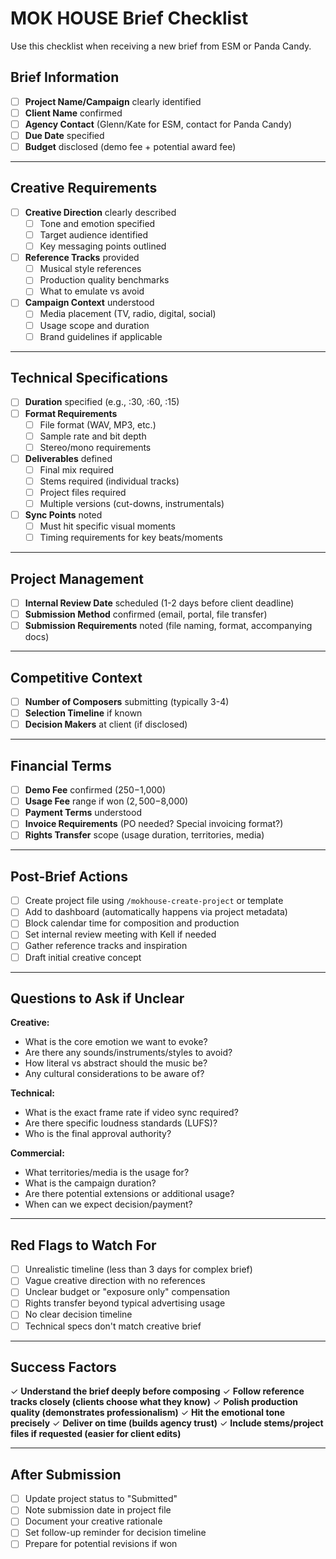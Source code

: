 # MOK HOUSE Brief Checklist

Use this checklist when receiving a new brief from ESM or Panda Candy.

## Brief Information

- [ ] **Project Name/Campaign** clearly identified
- [ ] **Client Name** confirmed
- [ ] **Agency Contact** (Glenn/Kate for ESM, contact for Panda Candy)
- [ ] **Due Date** specified
- [ ] **Budget** disclosed (demo fee + potential award fee)

---

## Creative Requirements

- [ ] **Creative Direction** clearly described
  - [ ] Tone and emotion specified
  - [ ] Target audience identified
  - [ ] Key messaging points outlined

- [ ] **Reference Tracks** provided
  - [ ] Musical style references
  - [ ] Production quality benchmarks
  - [ ] What to emulate vs avoid

- [ ] **Campaign Context** understood
  - [ ] Media placement (TV, radio, digital, social)
  - [ ] Usage scope and duration
  - [ ] Brand guidelines if applicable

---

## Technical Specifications

- [ ] **Duration** specified (e.g., :30, :60, :15)
- [ ] **Format Requirements**
  - [ ] File format (WAV, MP3, etc.)
  - [ ] Sample rate and bit depth
  - [ ] Stereo/mono requirements

- [ ] **Deliverables** defined
  - [ ] Final mix required
  - [ ] Stems required (individual tracks)
  - [ ] Project files required
  - [ ] Multiple versions (cut-downs, instrumentals)

- [ ] **Sync Points** noted
  - [ ] Must hit specific visual moments
  - [ ] Timing requirements for key beats/moments

---

## Project Management

- [ ] **Internal Review Date** scheduled (1-2 days before client deadline)
- [ ] **Submission Method** confirmed (email, portal, file transfer)
- [ ] **Submission Requirements** noted (file naming, format, accompanying docs)

---

## Competitive Context

- [ ] **Number of Composers** submitting (typically 3-4)
- [ ] **Selection Timeline** if known
- [ ] **Decision Makers** at client (if disclosed)

---

## Financial Terms

- [ ] **Demo Fee** confirmed ($250-$1,000)
- [ ] **Usage Fee** range if won ($2,500-$8,000)
- [ ] **Payment Terms** understood
- [ ] **Invoice Requirements** (PO needed? Special invoicing format?)
- [ ] **Rights Transfer** scope (usage duration, territories, media)

---

## Post-Brief Actions

- [ ] Create project file using `/mokhouse-create-project` or template
- [ ] Add to dashboard (automatically happens via project metadata)
- [ ] Block calendar time for composition and production
- [ ] Set internal review meeting with Kell if needed
- [ ] Gather reference tracks and inspiration
- [ ] Draft initial creative concept

---

## Questions to Ask if Unclear

**Creative:**
- What is the core emotion we want to evoke?
- Are there any sounds/instruments/styles to avoid?
- How literal vs abstract should the music be?
- Any cultural considerations to be aware of?

**Technical:**
- What is the exact frame rate if video sync required?
- Are there specific loudness standards (LUFS)?
- Who is the final approval authority?

**Commercial:**
- What territories/media is the usage for?
- What is the campaign duration?
- Are there potential extensions or additional usage?
- When can we expect decision/payment?

---

## Red Flags to Watch For

- [ ] Unrealistic timeline (less than 3 days for complex brief)
- [ ] Vague creative direction with no references
- [ ] Unclear budget or "exposure only" compensation
- [ ] Rights transfer beyond typical advertising usage
- [ ] No clear decision timeline
- [ ] Technical specs don't match creative brief

---

## Success Factors

✓ **Understand the brief deeply before composing**
✓ **Follow reference tracks closely (clients choose what they know)**
✓ **Polish production quality (demonstrates professionalism)**
✓ **Hit the emotional tone precisely**
✓ **Deliver on time (builds agency trust)**
✓ **Include stems/project files if requested (easier for client edits)**

---

## After Submission

- [ ] Update project status to "Submitted"
- [ ] Note submission date in project file
- [ ] Document your creative rationale
- [ ] Set follow-up reminder for decision timeline
- [ ] Prepare for potential revisions if won
